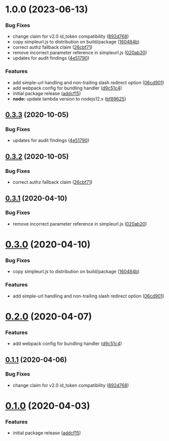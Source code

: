 # 1.0.0 (2023-06-13)


### Bug Fixes

* change claim for v2.0 id_token compatibility ([892d768](https://github.com/KPMG-UK/lambda-edge-azure-auth/commit/892d7681f75cc1c2a47ecbb57a1a5eb19e7e13fd))
* copy simpleurl.js to distribution on build/package ([160484b](https://github.com/KPMG-UK/lambda-edge-azure-auth/commit/160484bb5af14f1fbc4950ffb4202ad449e10483))
* correct authz fallback claim ([26cbf71](https://github.com/KPMG-UK/lambda-edge-azure-auth/commit/26cbf7119353514a93308a996504b4329f381e73))
* remove incorrect parameter reference in simpleurl.js ([020ab20](https://github.com/KPMG-UK/lambda-edge-azure-auth/commit/020ab20b1a9efa4fa31131524e4137f79185dff8))
* updates for audit findings ([4e51790](https://github.com/KPMG-UK/lambda-edge-azure-auth/commit/4e51790c2cb9d789fadaf467989a66f44b4594c0))


### Features

* add simple-url handling and non-trailing slash redirect option ([06cd901](https://github.com/KPMG-UK/lambda-edge-azure-auth/commit/06cd9019b5441affa62c1e43e3e6d31b0ca588a8))
* add webpack config for bundling handler ([d9c51c4](https://github.com/KPMG-UK/lambda-edge-azure-auth/commit/d9c51c4230ef42d09ec86f22025e4c48a2b34d80))
* initial package release ([addcf15](https://github.com/KPMG-UK/lambda-edge-azure-auth/commit/addcf1535b22b00cc22dbb9327ff3b0f3cb6a526))
* **node:** update lambda version to nodejs12.x ([bf89625](https://github.com/KPMG-UK/lambda-edge-azure-auth/commit/bf89625d7b21785be976895287450fa7481c1d51))

## [0.3.3](https://github.com/nickshine/lambda-edge-azure-auth/compare/v0.3.2...v0.3.3) (2020-10-05)


### Bug Fixes

* updates for audit findings ([4e51790](https://github.com/nickshine/lambda-edge-azure-auth/commit/4e51790c2cb9d789fadaf467989a66f44b4594c0))

## [0.3.2](https://github.com/nickshine/lambda-edge-azure-auth/compare/v0.3.1...v0.3.2) (2020-10-05)


### Bug Fixes

* correct authz fallback claim ([26cbf71](https://github.com/nickshine/lambda-edge-azure-auth/commit/26cbf7119353514a93308a996504b4329f381e73))

## [0.3.1](https://github.com/nickshine/lambda-edge-azure-auth/compare/v0.3.0...v0.3.1) (2020-04-10)


### Bug Fixes

* remove incorrect parameter reference in simpleurl.js ([020ab20](https://github.com/nickshine/lambda-edge-azure-auth/commit/020ab20b1a9efa4fa31131524e4137f79185dff8))

# [0.3.0](https://github.com/nickshine/lambda-edge-azure-auth/compare/v0.2.0...v0.3.0) (2020-04-10)


### Bug Fixes

* copy simpleurl.js to distribution on build/package ([160484b](https://github.com/nickshine/lambda-edge-azure-auth/commit/160484bb5af14f1fbc4950ffb4202ad449e10483))


### Features

* add simple-url handling and non-trailing slash redirect option ([06cd901](https://github.com/nickshine/lambda-edge-azure-auth/commit/06cd9019b5441affa62c1e43e3e6d31b0ca588a8))

# [0.2.0](https://github.com/nickshine/lambda-edge-azure-auth/compare/v0.1.1...v0.2.0) (2020-04-07)


### Features

* add webpack config for bundling handler ([d9c51c4](https://github.com/nickshine/lambda-edge-azure-auth/commit/d9c51c4230ef42d09ec86f22025e4c48a2b34d80))

## [0.1.1](https://github.com/nickshine/lambda-edge-azure-auth/compare/v0.1.0...v0.1.1) (2020-04-06)


### Bug Fixes

* change claim for v2.0 id_token compatibility ([892d768](https://github.com/nickshine/lambda-edge-azure-auth/commit/892d7681f75cc1c2a47ecbb57a1a5eb19e7e13fd))

# [0.1.0](https://github.com/nickshine/lambda-edge-azure-auth/compare/v0.0.1...v0.1.0) (2020-04-03)


### Features

* initial package release ([addcf15](https://github.com/nickshine/lambda-edge-azure-auth/commit/addcf1535b22b00cc22dbb9327ff3b0f3cb6a526))
